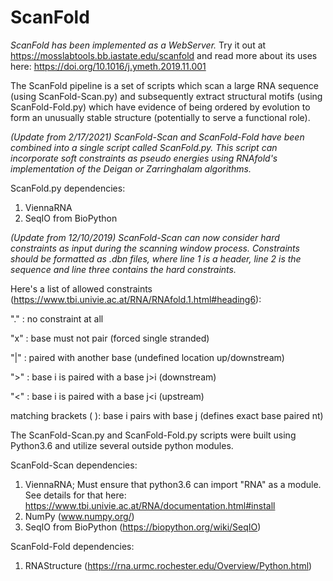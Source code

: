 # ScanFold

*ScanFold has been implemented as a WebServer.* Try it out at https://mosslabtools.bb.iastate.edu/scanfold
and read more about its uses here: https://doi.org/10.1016/j.ymeth.2019.11.001

The ScanFold pipeline is a set of scripts which scan a large RNA sequence (using ScanFold-Scan.py) and subsequently extract  structural motifs (using ScanFold-Fold.py) which have evidence of being ordered by evolution to form an unusually stable structure (potentially to serve a functional role).  

*(Update from 2/17/2021) ScanFold-Scan and ScanFold-Fold have been combined into a single script called ScanFold.py. This script can incorporate soft constraints as pseudo energies using RNAfold's implementation of the Deigan or Zarringhalam algorithms.*

ScanFold.py dependencies:
1. ViennaRNA
2. SeqIO from BioPython

*(Update from 12/10/2019) ScanFold-Scan can now consider hard constraints as input during the scanning window process. Constraints should be formatted as .dbn files, where line 1 is a header, line 2 is the sequence and line three contains the hard constraints.*

  Here's a list of allowed constraints (https://www.tbi.univie.ac.at/RNA/RNAfold.1.html#heading6):

  "." : no constraint at all

  "x" : base must not pair (forced single stranded)

  "|" : paired with another base (undefined location  up/downstream)

  ">" : base i is paired with a base j>i (downstream)

  "<" : base i is paired with a base j<i (upstream)

  matching brackets ( ): base i pairs with base j (defines exact base paired nt)



The ScanFold-Scan.py and ScanFold-Fold.py scripts were built using Python3.6 and utilize several outside python modules.

ScanFold-Scan dependencies:
1. ViennaRNA; Must ensure that python3.6 can import "RNA" as a module. 
  See details for that here: https://www.tbi.univie.ac.at/RNA/documentation.html#install
2. NumPy (www.numpy.org/)
3. SeqIO from BioPython (https://biopython.org/wiki/SeqIO)
 
ScanFold-Fold dependencies:
1. RNAStructure (https://rna.urmc.rochester.edu/Overview/Python.html)


